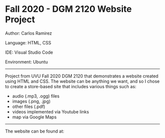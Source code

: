# Fall 2020 - DGM 2120 Website Project

Author: Carlos Ramirez

Language: HTML, CSS

IDE: Visual Studio Code

Environment: Ubuntu

---

Project from UVU Fall 2020 DGM 2120 that demonstrates a website created using HTML and CSS. The website can be anything we want, and so I chose to create a store-based site that includes various things such as:

* audio (.mp3, .ogg) files
* images (.png, .jpg)
* other files (.pdf)
* videos implemented via Youtube links
* map via Google Maps

---

The website can be found at: 